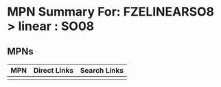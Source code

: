 



# MPN Summary For: FZELINEARSO8 > linear : SO08

## MPNs
  

|MPN|Direct Links|Search Links|
| :--- | :--- | :--- |
||||
